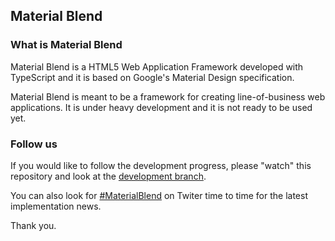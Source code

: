 ## Material Blend

### What is Material Blend
Material Blend is a HTML5 Web Application Framework developed with TypeScript
and it is based on Google's Material Design specification.

Material Blend is meant to be a framework for creating line-of-business web
applications. It is under heavy development and it is not ready to be used yet.

### Follow us
If you would like to follow the development progress, please "watch" this
repository and look at the [development branch](https://github.com/blendsdk/material-blend/tree/devel).

You can also look for [#MaterialBlend](https://twitter.com/search?q=materialblend&src=typd)
on Twiter time to time for the latest implementation news.

Thank you.